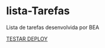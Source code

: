 # lista-Tarefas

Lista de tarefas desenvolvida por BEA 

<a href="https://felipedamazio.github.io/JogoMario-javaScript/" target="_blank">TESTAR DEPLOY</a> 
